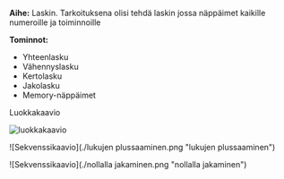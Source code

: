 **Aihe:** Laskin. Tarkoituksena olisi tehdä laskin jossa näppäimet kaikille numeroille ja toiminnoille

**Tominnot:** 

* Yhteenlasku
* Vähennyslasku
* Kertolasku
* Jakolasku
* Memory-näppäimet

Luokkakaavio

![luokkakaavio](http://yuml.me/61a5ff1c "kymcolaskin")

![Sekvenssikaavio](./lukujen plussaaminen.png "lukujen plussaaminen")

![Sekvenssikaavio](./nollalla jakaminen.png "nollalla jakaminen")
